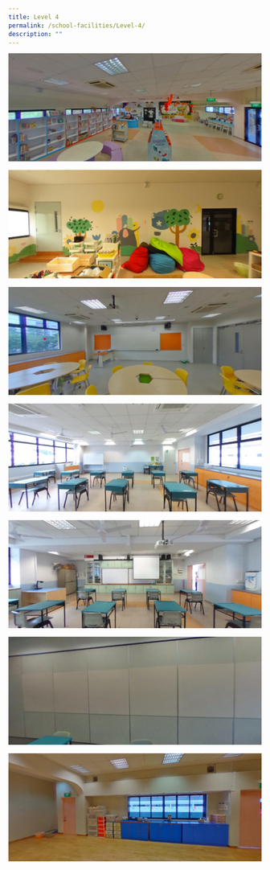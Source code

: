 ```yaml
---
title: Level 4
permalink: /school-facilities/Level-4/
description: ""
---
```

![](/images/School%20Facilities/Level%204/A1.png)

![](/images/School%20Facilities/Level%204/A2.png)

![](/images/School%20Facilities/Level%204/A3.png)

![](/images/School%20Facilities/Level%204/A4.png)

![](/images/School%20Facilities/Level%204/A5.png)

![](/images/School%20Facilities/Level%204/A6.png)

![](/images/School%20Facilities/Level%204/A7.png)